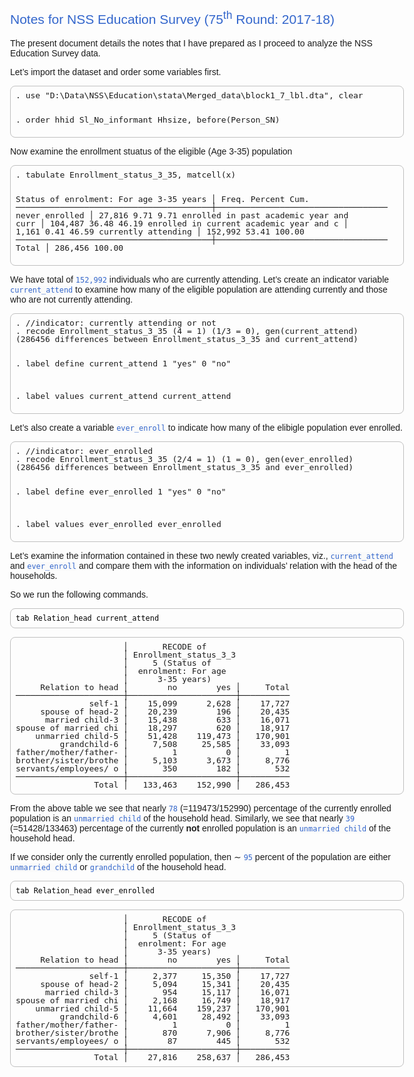 <!DOCTYPE html>
<html xmlns="http://www.w3.org/1999/xhtml" lang="" xml:lang="">
<head>
  <meta charset="utf-8" />
  <meta name="generator" content="pandoc" />
  <meta name="viewport" content="width=device-width, initial-scale=1.0, user-scalable=yes" />
  <title>md_notes</title>
  <style>
    html {
      line-height: 1.5;
      font-family: Georgia, serif;
      font-size: 20px;
      color: #1a1a1a;
      background-color: #fdfdfd;
    }
    body {
      margin: 0 auto;
      max-width: 36em;
      padding-left: 50px;
      padding-right: 50px;
      padding-top: 50px;
      padding-bottom: 50px;
      hyphens: auto;
      word-wrap: break-word;
      text-rendering: optimizeLegibility;
      font-kerning: normal;
    }
    @media (max-width: 600px) {
      body {
        font-size: 0.9em;
        padding: 1em;
      }
    }
    @media print {
      body {
        background-color: transparent;
        color: black;
        font-size: 12pt;
      }
      p, h2, h3 {
        orphans: 3;
        widows: 3;
      }
      h2, h3, h4 {
        page-break-after: avoid;
      }
    }
    p {
      margin: 1em 0;
    }
    a {
      color: #1a1a1a;
    }
    a:visited {
      color: #1a1a1a;
    }
    img {
      max-width: 100%;
    }
    h1, h2, h3, h4, h5, h6 {
      margin-top: 1.4em;
    }
    h5, h6 {
      font-size: 1em;
      font-style: italic;
    }
    h6 {
      font-weight: normal;
    }
    ol, ul {
      padding-left: 1.7em;
      margin-top: 1em;
    }
    li > ol, li > ul {
      margin-top: 0;
    }
    blockquote {
      margin: 1em 0 1em 1.7em;
      padding-left: 1em;
      border-left: 2px solid #e6e6e6;
      color: #606060;
    }
    code {
      font-family: Menlo, Monaco, 'Lucida Console', Consolas, monospace;
      font-size: 85%;
      margin: 0;
    }
    pre {
      margin: 1em 0;
      overflow: auto;
    }
    pre code {
      padding: 0;
      overflow: visible;
    }
    .sourceCode {
     background-color: transparent;
     overflow: visible;
    }
    hr {
      background-color: #1a1a1a;
      border: none;
      height: 1px;
      margin: 1em 0;
    }
    table {
      margin: 1em 0;
      border-collapse: collapse;
      width: 100%;
      overflow-x: auto;
      display: block;
      font-variant-numeric: lining-nums tabular-nums;
    }
    table caption {
      margin-bottom: 0.75em;
    }
    tbody {
      margin-top: 0.5em;
      border-top: 1px solid #1a1a1a;
      border-bottom: 1px solid #1a1a1a;
    }
    th {
      border-top: 1px solid #1a1a1a;
      padding: 0.25em 0.5em 0.25em 0.5em;
    }
    td {
      padding: 0.125em 0.5em 0.25em 0.5em;
    }
    header {
      margin-bottom: 4em;
      text-align: center;
    }
    #TOC li {
      list-style: none;
    }
    #TOC a:not(:hover) {
      text-decoration: none;
    }
    code{white-space: pre-wrap;}
    span.smallcaps{font-variant: small-caps;}
    span.underline{text-decoration: underline;}
    div.column{display: inline-block; vertical-align: top; width: 50%;}
    div.hanging-indent{margin-left: 1.5em; text-indent: -1.5em;}
    ul.task-list{list-style: none;}
    .display.math{display: block; text-align: center; margin: 0.5rem auto;}
  </style>
  <!--[if lt IE 9]>
    <script src="//cdnjs.cloudflare.com/ajax/libs/html5shiv/3.7.3/html5shiv-printshiv.min.js"></script>
  <![endif]-->
<style>
/* CSS for Markstat 2.0 using Pandoc 2.0 */
body{padding:14px 28px; max-width:45em;}
body, table {font-family: Helvetica, Arial, Sans-serif; font-size: 14px;}
h1, h2, h3, h4 {font-weight: normal; color: #3366cc}
h1 {font-size: 200%;}
h2 {font-size: 150%;}
h3 {font-size: 120%;}
h4 {font-size: 100%; font-weight:bold}
img.center {display:block; margin-left:auto; margin-right:auto}
.small{font-size:8pt;}
a {color: black;}
a:visited {color: #808080;}
a.plain {text-decoration:none;}
a.plain:hover {text-decoration:underline;}
.em {font-weight:bold;}
pre, code {font-family: "lucida console", monospace;}
pre.stata {font-size:13px; line-height:13px;}
pre {padding:8px; border:1px solid #c0c0c0; border-radius:8px; background-color:#fdfdfd;}
code {color:#3366cc; background-color:#fafafa;}
pre code { color:black; background-color:white}
/* Added for Pandoc */
figure > img, div.figure > img {display:block; margin:auto}
figcaption, p.caption {text-align:center; font-weight:bold; color:#3366cc;}
h1.title {text-align:center; margin-bottom:0}
p.author, h2.author {font-style:italic; text-align:center;margin-top:4px;margin-bottom:0}
p.date, h3.date {text-align:center;margin-top:4px; margin-bottom:0}
/* Tables*/
table { margin:auto; border-collapse:collapse; }
table caption { margin-bottom:1ex;}
td {padding:0 0 0 0} /* override */
table:not([class]) th { padding:4px 6px } 
table:not([class]) td { padding:4px 6px } 
table:not([class]) thead tr:first-child th {border-top:1px solid black; padding-top:6px}
table:not([class]) thead tr:last-child  th {padding-bottom:6px}
table:not([class]) tbody tr:first-child td {border-top:1px solid black; padding-top:6px}
table:not([class]) tbody tr:last-child  td {padding-bottom:6px;}
table:not([class]) tbody:last-child tr:last-child td {border-bottom:1px solid black;}
</style>
</head>
<body>
<h2 id="notes-for-nss-education-survey-75th-round-2017-18">Notes for NSS Education Survey (75<sup>th</sup> Round: 2017-18)</h2>
<p>The present document details the notes that I have prepared as I proceed to analyze the NSS Education Survey data.</p>
<p>Let’s import the dataset and order some variables first.</p>
<pre class='stata'>. use "D:\Data\NSS\Education\stata\Merged_data\block1_7_lbl.dta", clear

. order hhid Sl_No_informant Hhsize, before(Person_SN)
</pre>
<p>Now examine the enrollment stuatus of the eligible (Age 3-35) population</p>
<pre class='stata'>. tabulate Enrollment_status_3_35, matcell(x)

Status of enrolment: For age 3-35 years │      Freq.     Percent        Cum.
────────────────────────────────────────┼───────────────────────────────────
                        never enrolled  │     27,816        9.71        9.71
enrolled in past academic year and curr │    104,487       36.48       46.19
enrolled in current academic year and c │      1,161        0.41       46.59
                    currently attending │    152,992       53.41      100.00
────────────────────────────────────────┼───────────────────────────────────
                                  Total │    286,456      100.00
</pre>
<p>We have total of <code>152,992</code> individuals who are currently attending. Let’s create an indicator variable <code>current_attend</code> to examine how many of the eligible population are attending currently and those who are not currently attending.</p>
<pre class='stata'>. //indicator: currently attending or not
. recode Enrollment_status_3_35 (4 = 1) (1/3 = 0), gen(current_attend)
(286456 differences between Enrollment_status_3_35 and current_attend)

. label define current_attend 1 "yes" 0 "no"

. label values current_attend current_attend
</pre>
<p>Let’s also create a variable <code>ever_enroll</code> to indicate how many of the elibigle population ever enrolled.</p>
<pre class='stata'>. //indicator: ever_enrolled
. recode Enrollment_status_3_35 (2/4 = 1) (1 = 0), gen(ever_enrolled)
(286456 differences between Enrollment_status_3_35 and ever_enrolled)

. label define ever_enrolled 1 "yes" 0 "no"

. label values ever_enrolled ever_enrolled
</pre>
<p>Let’s examine the information contained in these two newly created variables, viz., <code>current_attend</code> and <code>ever_enroll</code> and compare them with the information on individuals’ relation with the head of the households.</p>
<p>So we run the following commands.</p>
<pre><code>tab Relation_head current_attend</code></pre>
<pre class='stata'>                      │       RECODE of
                      │ Enrollment_status_3_3
                      │     5 (Status of
                      │  enrolment: For age
                      │      3-35 years)
     Relation to head │        no        yes │     Total
──────────────────────┼──────────────────────┼──────────
               self-1 │    15,099      2,628 │    17,727 
     spouse of head-2 │    20,239        196 │    20,435 
      married child-3 │    15,438        633 │    16,071 
spouse of married chi │    18,297        620 │    18,917 
    unmarried child-5 │    51,428    119,473 │   170,901 
         grandchild-6 │     7,508     25,585 │    33,093 
father/mother/father- │         1          0 │         1 
brother/sister/brothe │     5,103      3,673 │     8,776 
servants/employees/ o │       350        182 │       532 
──────────────────────┼──────────────────────┼──────────
                Total │   133,463    152,990 │   286,453 
</pre>
<p>From the above table we see that nearly <code>78</code> (=119473/152990) percentage of the currently enrolled population is an <code>unmarried child</code> of the household head. Similarly, we see that nearly <code>39</code> (=51428/133463) percentage of the currently <strong>not</strong> enrolled population is an <code>unmarried child</code> of the household head.</p>
<p>If we consider only the currently enrolled population, then <span class="math inline">∼</span> <code>95</code> percent of the population are either <code>unmarried child</code> or <code>grandchild</code> of the household head.</p>
<pre><code>tab Relation_head ever_enrolled</code></pre>
<pre class='stata'>                      │       RECODE of
                      │ Enrollment_status_3_3
                      │     5 (Status of
                      │  enrolment: For age
                      │      3-35 years)
     Relation to head │        no        yes │     Total
──────────────────────┼──────────────────────┼──────────
               self-1 │     2,377     15,350 │    17,727 
     spouse of head-2 │     5,094     15,341 │    20,435 
      married child-3 │       954     15,117 │    16,071 
spouse of married chi │     2,168     16,749 │    18,917 
    unmarried child-5 │    11,664    159,237 │   170,901 
         grandchild-6 │     4,601     28,492 │    33,093 
father/mother/father- │         1          0 │         1 
brother/sister/brothe │       870      7,906 │     8,776 
servants/employees/ o │        87        445 │       532 
──────────────────────┼──────────────────────┼──────────
                Total │    27,816    258,637 │   286,453 
</pre>
</body>
</html>
